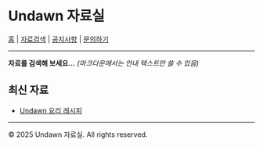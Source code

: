 # Undawn 자료실

[홈](index.md) | [자료검색](search.md) | [공지사항](notice.md) | [문의하기](contact.md)

---

**자료를 검색해 보세요...**
_(마크다운에서는 안내 텍스트만 쓸 수 있음)_

## 최신 자료

- [Undawn 요리 레시피](recipe.md)

---

© 2025 Undawn 자료실. All rights reserved.
